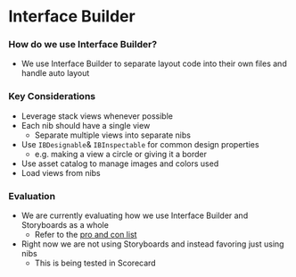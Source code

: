 # Interface Builder
### How do we use Interface Builder?
* We use Interface Builder to separate layout code into their own files and handle auto layout 

### Key Considerations
* Leverage stack views whenever possible
* Each nib should have a single view
	* Separate multiple views into separate nibs
* Use  `IBDesignable`& `IBInspectable` for common design properties 
	* e.g. making a view a circle or giving it a border
* Use asset catalog to manage images and colors used 
* Load views from nibs

### Evaluation
* We are currently evaluating how we use Interface Builder and Storyboards as a whole
    * Refer to the [pro and con list](https://github.com/Lickability/swift-style-guide/issues/14)
* Right now we are not using Storyboards and instead favoring just using nibs
   * This is being tested in Scorecard
	
